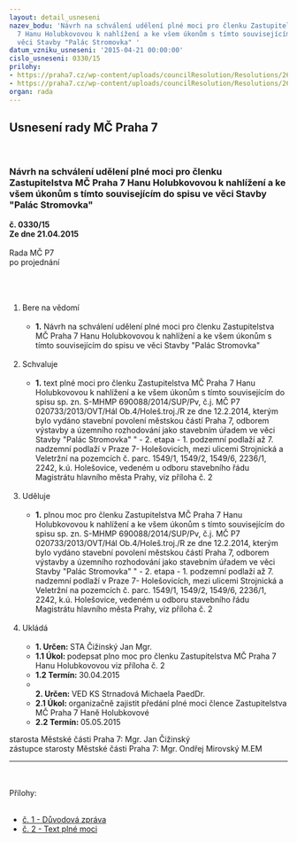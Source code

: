 ```yaml
---
layout: detail_usneseni
nazev_bodu: 'Návrh na schválení udělení plné moci pro členku Zastupitelstva MČ Praha
  7 Hanu Holubkovovou k nahlížení a ke všem úkonům s tímto souvisejícím do spisu ve
  věci Stavby "Palác Stromovka" '
datum_vzniku_usneseni: '2015-04-21 00:00:00'
cislo_usneseni: 0330/15
prilohy:
- https://praha7.cz/wp-content/uploads/councilResolution/Resolutions/26518/330_15_pril1.doc
- https://praha7.cz/wp-content/uploads/councilResolution/Resolutions/26518/21-15-pln%c3%a1_moc.doc
organ: rada
---
```

<div id="ucUsn_pList" class="usn">
	<span><h2>Usnesení rady MČ Praha 7 </h2>
<br></span><div class="standBody">
<span><h3>Návrh na schválení udělení plné moci pro členku Zastupitelstva MČ Praha 7 Hanu Holubkovovou k nahlížení a ke všem úkonům s tímto souvisejícím do spisu ve věci Stavby "Palác Stromovka" </h3></span><div class="center">
		<strong>č. 0330/15</strong><br>
	</div>
<div class="center">
		<strong>Ze dne 21.04.2015</strong><br><br>
	</div>Rada MČ P7<br>po projednání<br><br><br><ol>
<br><li>Bere na vědomí<br><ul>
<br><li>
<strong>1.</strong> Návrh na schválení udělení plné moci pro členku Zastupitelstva MČ Praha 7 Hanu Holubkovovou k nahlížení a ke všem úkonům s tímto souvisejícím do spisu ve věci Stavby "Palác Stromovka" </li>
</ul>
<br>
</li>
<li>Schvaluje<br><ul>
<br><li>
<strong>1.</strong> text plné moci pro členku Zastupitelstva MČ Praha 7 Hanu Holubkovovou k nahlížení a ke všem úkonům s tímto souvisejícím do spisu sp. zn. S-MHMP 690088/2014/SUP/Pv, č.j. MČ P7 020733/2013/OVT/Hál Ob.4/Holeš.troj./R ze dne 12.2.2014, kterým bylo vydáno stavební povolení městskou částí Praha 7, odborem výstavby a územního rozhodování jako stavebním úřadem ve věci Stavby "Palác Stromovka" " - 2. etapa - 1. podzemní podlaží až 7. nadzemní podlaží v Praze 7- Holešovicích, mezi ulicemi Strojnická a Veletržní na pozemcích č. parc. 1549/1, 1549/2, 1549/6, 2236/1, 2242, k.ú. Holešovice, vedeném u odboru stavebního řádu Magistrátu hlavního města Prahy, viz příloha č. 2 </li>
</ul>
<br>
</li>
<li>Uděluje<br><ul>
<br><li>
<strong>1.</strong> plnou moc pro členku Zastupitelstva MČ Praha 7 Hanu Holubkovovou k nahlížení a ke všem úkonům s tímto souvisejícím do spisu sp. zn. S-MHMP 690088/2014/SUP/Pv, č.j. MČ P7 020733/2013/OVT/Hál Ob.4/Holeš.troj./R ze dne 12.2.2014, kterým bylo vydáno stavební povolení městskou částí Praha 7, odborem výstavby a územního rozhodování jako stavebním úřadem ve věci Stavby "Palác Stromovka" " - 2. etapa - 1. podzemní podlaží až 7. nadzemní podlaží v Praze 7- Holešovicích, mezi ulicemi Strojnická a Veletržní na pozemcích č. parc. 1549/1, 1549/2, 1549/6, 2236/1, 2242, k.ú. Holešovice, vedeném u odboru stavebního řádu Magistrátu hlavního města Prahy, viz příloha č. 2 </li>
</ul>
<br>
</li>
<li>Ukládá<br><ul>
<br><li>
<strong>1. Určen: </strong>STA Čižinský Jan Mgr.<br>
</li>
<li>
<strong>1.1 Úkol: </strong>podepsat plno moc pro členku Zastupitelstva MČ Praha 7 Hanu Holubkovovou viz příloha č. 2 <br>
</li>
<li>
<strong>1.2 Termín: </strong>30.04.2015<br>
</li>
<li>
<strong><br>2. Určen: </strong>VED KS Strnadová Michaela PaedDr.<br>
</li>
<li>
<strong>2.1 Úkol: </strong>organizačně zajistit předání plné moci člence Zastupitelstva MČ Praha 7 Haně Holubkovové <br>
</li>
<li>
<strong>2.2 Termín: </strong>05.05.2015</li>
</ul>
</li>
</ol>starosta Městské části Praha 7: Mgr. Jan Čižinský<br>zástupce starosty Městské části Praha 7: Mgr. Ondřej Mirovský M.EM <br><hr>
<br><br>Přílohy: <br><ul>
<br><li>
<a href="/zdroj.aspx?typ=4&amp;Id=62312&amp;sh=709290677" target="_blank" title="Odkaz na soubor - 22,5 kB - nové okno">č. 1 - Důvodová zpráva </a><br>
</li>
<li><a href="/zdroj.aspx?typ=4&amp;id=62188&amp;sh=838128405" target="_blank" title="Odkaz na soubor - 32 kB - nové okno">č. 2 - Text plné moci </a></li>
</ul>
</div>
</div>